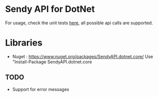 # Sendy API for DotNet

For usage, check the unit tests [here](https://github.com/NicoJuicy/SendyAPI.dotnet/blob/master/SendApi.Tests/Tests.cs), all possible api calls are supported.

 # Libraries
 - Nuget : https://www.nuget.org/packages/SendyAPI.dotnet.core/
   Use "Install-Package SendyAPI.dotnet.core

## TODO
- Support for error messages
